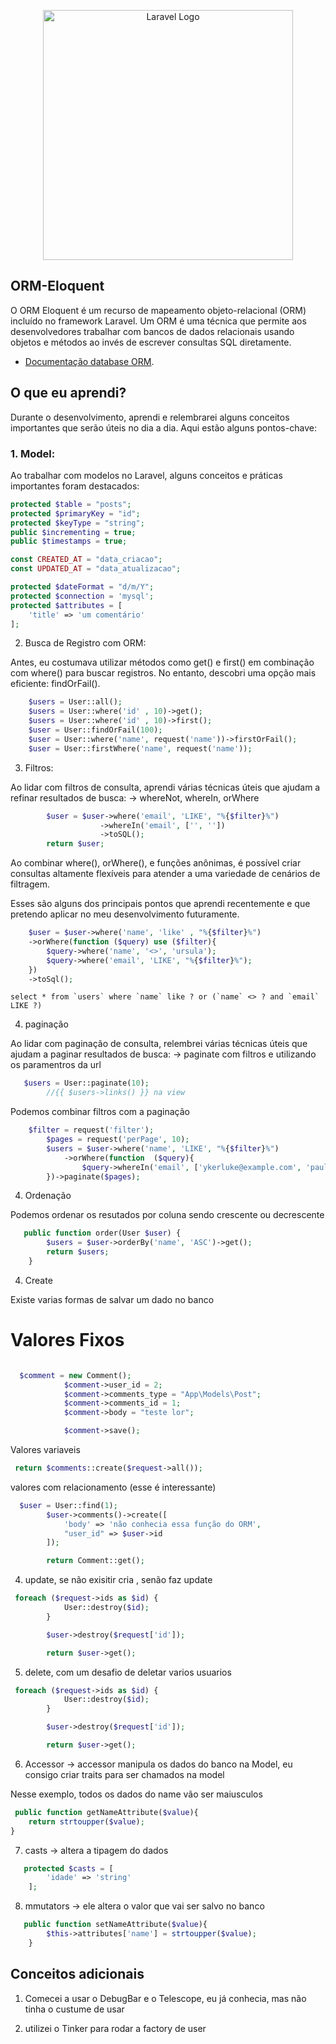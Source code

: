 <p align="center"><a href="https://laravel.com" target="_blank"><img src="https://media.licdn.com/dms/image/D4E12AQGZ7dwwMe8k1Q/article-cover_image-shrink_720_1280/0/1711667456580?e=2147483647&v=beta&t=uMyGtDeyroqMdQIXhDILp-e7GlAP5Ft90WKvuJYdclc" width="400" alt="Laravel Logo"></a></p>



## ORM-Eloquent

O ORM Eloquent é um recurso de mapeamento objeto-relacional (ORM) incluído no framework Laravel. Um ORM é uma técnica que permite aos desenvolvedores trabalhar com bancos de dados relacionais usando objetos e métodos ao invés de escrever consultas SQL diretamente.

- [Documentação database ORM](https://laravel.com/docs/10.x/eloquent).

## O que eu aprendi?

Durante o desenvolvimento, aprendi e relembrarei alguns conceitos importantes que serão úteis no dia a dia. Aqui estão alguns pontos-chave:

### 1. Model:

Ao trabalhar com modelos no Laravel, alguns conceitos e práticas importantes foram destacados:

```php
protected $table = "posts";
protected $primaryKey = "id";
protected $keyType = "string";
public $incrementing = true;
public $timestamps = true;

const CREATED_AT = "data_criacao";
const UPDATED_AT = "data_atualizacao";

protected $dateFormat = "d/m/Y";
protected $connection = 'mysql';
protected $attributes = [
    'title' => 'um comentário'
];
```

2. Busca de Registro com ORM:

Antes, eu costumava utilizar métodos como get() e first() em combinação com where() para buscar registros. No entanto, descobri uma opção mais eficiente: findOrFail().
```php
    $users = User::all();
    $users = User::where('id' , 10)->get(); 
    $users = User::where('id' , 10)->first(); 
    $user = User::findOrFail(100);
    $user = User::where('name', request('name'))->firstOrFail();
    $user = User::firstWhere('name', request('name'));
```
3. Filtros:

Ao lidar com filtros de consulta, aprendi várias técnicas úteis que ajudam a refinar resultados de busca:  -> whereNot, whereIn, orWhere
```php
        $user = $user->where('email', 'LIKE', "%{$filter}%")
                    ->whereIn('email', ['', ''])
                    ->toSQL();
        return $user;
```
Ao combinar where(), orWhere(), e funções anônimas, é possível criar consultas altamente flexíveis para atender a uma variedade de cenários de filtragem.

Esses são alguns dos principais pontos que aprendi recentemente e que pretendo aplicar no meu desenvolvimento futuramente.
```php
    $user = $user->where('name', 'like' , "%{$filter}%")
    ->orWhere(function ($query) use ($filter){
        $query->where('name', '<>', 'ursula');
        $query->where('email', 'LIKE', "%{$filter}%");
    })
    ->toSql();
```
    select * from `users` where `name` like ? or (`name` <> ? and `email` LIKE ?)

4. paginação

Ao lidar com paginação de consulta, relembrei várias técnicas úteis que ajudam a paginar resultados de busca:  -> paginate com filtros e utilizando os paramentros da url

```php
   $users = User::paginate(10);
        //{{ $users->links() }} na view
```
Podemos combinar filtros com a paginação
```php
    $filter = request('filter');
        $pages = request('perPage', 10);
        $users = $user->where('name', 'LIKE', "%{$filter}%")
            ->orWhere(function  ($query){
                $query->whereIn('email', ['ykerluke@example.com', 'paula.bogisich@example.org']);
        })->paginate($pages);


```
   
   4. Ordenação

Podemos ordenar os resutados por coluna sendo crescente ou decrescente

```php
   public function order(User $user) {
        $users = $user->orderBy('name', 'ASC')->get();
        return $users;
    }
```

 4. Create

Existe varias formas de salvar um dado no banco
# Valores Fixos
```php

  $comment = new Comment();
            $comment->user_id = 2;
            $comment->comments_type = "App\Models\Post";
            $comment->comments_id = 1;
            $comment->body = "teste lor";

            $comment->save();

```
Valores variaveis 
```php
 return $comments::create($request->all());
```
valores com relacionamento
(esse é interessante)
```php
  $user = User::find(1);
        $user->comments()->create([
            'body' => 'não conhecia essa função do ORM',
            "user_id" => $user->id
        ]);

        return Comment::get();
```
 4. update, se não exisitir cria , senão faz update
```php
 foreach ($request->ids as $id) {
            User::destroy($id);
        }

        $user->destroy($request['id']);

        return $user->get();
```

5. delete, com um desafio de deletar varios usuarios

```php
 foreach ($request->ids as $id) {
            User::destroy($id);
        }

        $user->destroy($request['id']);

        return $user->get();
```

6. Accessor -> accessor manipula os dados do banco na Model, eu consigo criar traits para ser chamados na model

Nesse exemplo, todos os dados do name vão ser maiusculos
```php
 public function getNameAttribute($value){
    return strtoupper($value);
}
```

7. casts -> altera a tipagem do dados

```php
   protected $casts = [
        'idade' => 'string'
    ];
```

8. mmutators -> ele altera o valor que vai ser salvo no banco 


```php
   public function setNameAttribute($value){
        $this->attributes['name'] = strtoupper($value);
    }
```
## Conceitos adicionais

1. Comecei a usar o DebugBar e o Telescope, eu já conhecia, mas não tinha o custume de usar

2. utilizei o Tinker para rodar a factory de user

